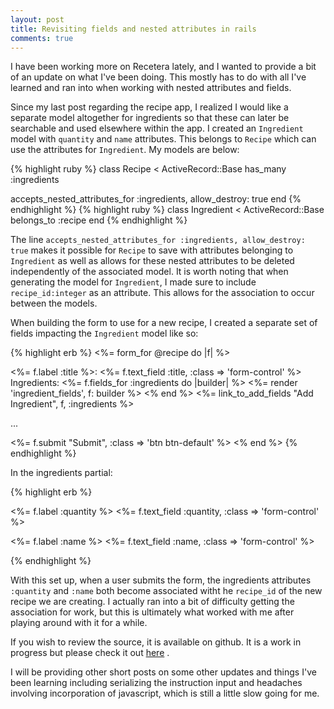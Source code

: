 ```yaml
---
layout: post
title: Revisiting fields and nested attributes in rails
comments: true
---
```


  I have been working more on Recetera lately, and I wanted to provide a bit of an update on what I've been doing.  This mostly has to do with all I've learned and ran into when working with nested attributes and fields.

  Since my last post regarding the recipe app, I realized I would like a separate model altogether for ingredients so that these can later be searchable and used elsewhere within the app. I created an `Ingredient` model with `quantity` and `name` attributes.  This belongs to `Recipe` which can use the attributes for `Ingredient`.  My models are below:

{% highlight ruby %}
class Recipe < ActiveRecord::Base
  has_many :ingredients

  accepts_nested_attributes_for :ingredients, allow_destroy: true
  end
{% endhighlight %}
{% highlight ruby %}
class Ingredient < ActiveRecord::Base
  belongs_to :recipe
end
{% endhighlight %}

  The line `accepts_nested_attributes_for :ingredients, allow_destroy: true` makes it possible for `Recipe` to save with attributes belonging to `Ingredient` as well as allows for these nested attributes to be deleted independently of the associated model. It is worth noting that when generating the model for `Ingredient`, I made sure to include `recipe_id:integer` as an attribute.  This allows for the association to occur between the models.

  When building the form to use for a new recipe, I created a separate set of fields impacting the `Ingredient` model like so:

{% highlight erb %}
<%= form_for @recipe do |f| %>
  <div class="form-group">
    <%= f.label :title %>:
    <%= f.text_field :title, :class => 'form-control' %>
  </div>

  <div class="form-group">
    <label>Ingredients:</label>
    <%= f.fields_for :ingredients do |builder| %>
      <%= render 'ingredient_fields', f: builder %>
    <% end %>
    <%= link_to_add_fields "Add Ingredient", f, :ingredients %><br/>
  </div>

...

  <%= f.submit "Submit", :class => 'btn btn-default' %>
<% end %>
{% endhighlight %}

  In the ingredients partial:

{% highlight erb %}
<div class="form-inline">
  <%= f.label :quantity %>
  <%= f.text_field :quantity, :class => 'form-control' %>

  <%= f.label :name %>
  <%= f.text_field :name, :class => 'form-control' %>
</div>
{% endhighlight %}

  With this set up, when a user submits the form, the ingredients attributes `:quantity` and `:name` both become associated witht he `recipe_id` of the new recipe we are creating. I actually ran into a bit of difficulty getting the association for work, but this is ultimately what worked with me after playing around with it for a while.

  If you wish to review the source, it is available on github.  It is a work in progress but please check it out [here](http://www.github.com/mostlybadfly/recetera) .

  I will be providing other short posts on some other updates and things I've been learning including serializing the instruction input and headaches involving incorporation of javascript, which is still a little slow going for me.
